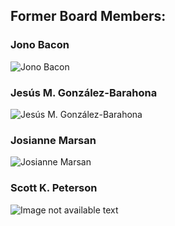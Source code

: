 

## Former Board Members:



### Jono Bacon

![Jono Bacon]( https://chaoss.github.io/website/About/images/jono.jpg)


### Jesús M. González-Barahona

![Jesús M. González-Barahona]( https://chaoss.github.io/website/About/images/jesus.jpg)


### Josianne Marsan

![Josianne Marsan]( https://chaoss.github.io/website/About/images/josianne.jpg)


### Scott K. Peterson

![Image not available text]()



